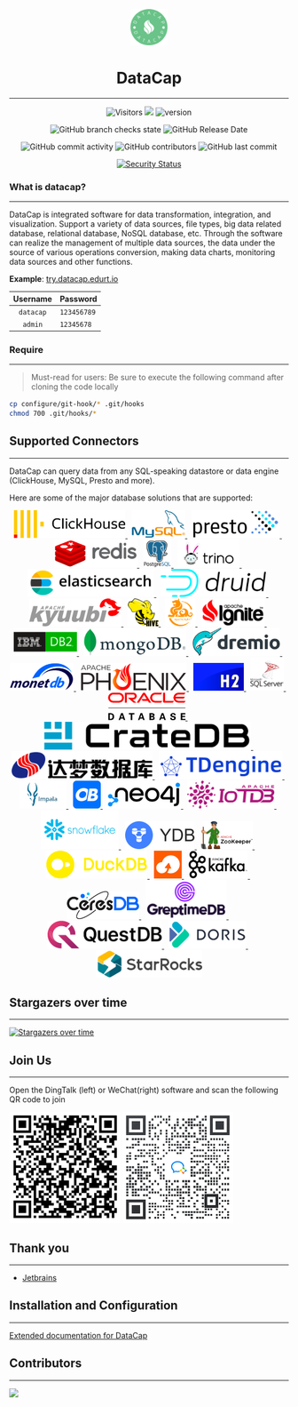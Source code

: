 <div align="center">

<img width=68 height=65 src="core/datacap-web/console-fe/public/static/images/logo.png" />

# DataCap

---

![Visitors](https://api.visitorbadge.io/api/combined?path=https%3A%2F%2Fgithub.com%2FEdurtIO%2Fdatacap.git&countColor=%23263759&style=flat&labelStyle=none)
[![](https://tokei.rs/b1/github/EdurtIO/datacap)](https://github.com/EdurtIO/datacap)
![version](https://img.shields.io/github/v/release/EdurtIO/datacap.svg)

![GitHub branch checks state](https://img.shields.io/github/checks-status/EdurtIO/datacap/develop?style=flat-square)
![GitHub Release Date](https://img.shields.io/github/release-date/EdurtIO/datacap?style=flat-square)

![GitHub commit activity](https://img.shields.io/github/commit-activity/y/EdurtIO/datacap?style=flat-square)
![GitHub contributors](https://img.shields.io/github/contributors-anon/EdurtIO/datacap?style=flat-square)
![GitHub last commit](https://img.shields.io/github/last-commit/EdurtIO/datacap?style=flat-square)

[![Security Status](https://www.murphysec.com/platform3/v3/badge/1629055559743877120.svg)](https://www.murphysec.com/accept?code=d1f9c5849bfdc699127f6141c8e0978c&type=1&from=2)

</div>

### What is datacap?

---

DataCap is integrated software for data transformation, integration, and visualization. Support a variety of data sources, file types, big data related database, relational database, NoSQL database, etc. Through the software can realize the management of multiple data sources, the data under the source of various operations conversion, making data charts, monitoring data sources and other functions.

**Example**: [try.datacap.edurt.io](http://try.datacap.edurt.io/)

| Username  | Password    |
|:---------:|:------------|
| `datacap` | `123456789` |
|  `admin`  | `12345678`  |

### Require

---

> Must-read for users: Be sure to execute the following command after cloning the code locally

```bash
cp configure/git-hook/* .git/hooks
chmod 700 .git/hooks/*
```

## Supported Connectors

---

DataCap can query data from any SQL-speaking datastore or data engine (ClickHouse, MySQL, Presto and more).

Here are some of the major database solutions that are supported:

<p align="center">
    <a href="https://clickhouse.com" target="_blank">
        <img src="docs/docs/assets/plugin/clickhouse.png" alt="ClickHouse" height="50" />
    </a>&nbsp;
    <a href="https://www.mysql.com" target="_blank">
        <img src="docs/docs/assets/plugin/mysql.png" alt="MySQL" height="50"/>
    </a>&nbsp;
    <a href="https://prestodb.io/" target="_blank">
        <img src="docs/docs/assets/plugin/presto.png" alt="Presto" height="50"/>
    </a>&nbsp;
    <a href="https://redis.io/" target="_blank">
        <img src="docs/docs/assets/plugin/redis.png" alt="Redis" height="50"/>
    </a>&nbsp;
    <a href="https://www.postgresql.org/" target="_blank">
        <img src="docs/docs/assets/plugin/postgresql.png" alt="PostgreSQL" height="50"/>
    </a>&nbsp;
    <a href="https://trino.io/" target="_blank">
        <img src="docs/docs/assets/plugin/trino.png" alt="Trino" height="50"/>
    </a>&nbsp;
    <a href="https://www.elastic.co/" target="_blank">
        <img src="docs/docs/assets/plugin/elasticsearch.png" alt="ElasticSearch" height="50" />
    </a>&nbsp;
    <a href="https://druid.apache.org/" target="_blank">
        <img src="docs/docs/assets/plugin/druid.png" alt="Druid" height="50" />
    </a>&nbsp;
    <a href="https://kyuubi.apache.org/" target="_blank">
        <img src="docs/docs/assets/plugin/kyuubi.png" alt="Kyuubi" height="50"/>
    </a>&nbsp;
    <a href="https://hive.apache.org/" target="_blank">
        <img src="docs/docs/assets/plugin/hive.png" alt="Hive" height="50" />
    </a>&nbsp;
    <a href="https://kylin.apache.org" target="_blank">
        <img src="docs/docs/assets/plugin/kylin.png" alt="Kylin" height="50" />
    </a>&nbsp;
    <a href="https://ignite.apache.org/" target="_blank">
        <img src="docs/docs/assets/plugin/ignite.png" alt="Ignite" height="50" />
    </a>&nbsp;
    <a href="https://www.ibm.com/db2/" target="_blank">
        <img src="docs/docs/assets/plugin/ibmdb2.png" alt="IBM DB2" height="50" />
    </a>&nbsp;
    <a href="https://www.mongodb.com/" target="_blank">
        <img src="docs/docs/assets/plugin/mongodb.png" alt="MongoDB" height="50" />
    </a>&nbsp;
    <a href="https://www.dremio.com/" target="_blank">
        <img src="docs/docs/assets/plugin/dremio.png" alt="Dremio" height="50" />
    </a>&nbsp;
    <a href="https://www.monetdb.org/" target="_blank">
        <img src="docs/docs/assets/plugin/monetdb.png" alt="MonetDB" height="50" />
    </a>&nbsp;
    <a href="https://phoenix.apache.org/" target="_blank">
        <img src="docs/docs/assets/plugin/phoenix.png" alt="Phoenix" height="50" />
    </a>&nbsp;
    <a href="https://www.h2database.com/html/main.html" target="_blank">
        <img src="docs/docs/assets/plugin/h2.png" alt="H2" height="50" />
    </a>&nbsp;
    <a href="https://www.microsoft.com/sql-server" target="_blank">
        <img src="docs/docs/assets/plugin/sqlserver.svg" alt="SqlServer" height="60" />
    </a>&nbsp;
    <a href="https://www.oracle.com/" target="_blank">
        <img src="docs/docs/assets/plugin/oracle.png" alt="Oracle" height="50" />
    </a>&nbsp;
    <a href="https://crate.io/" target="_blank">
        <img src="docs/docs/assets/plugin/cratedb.png" alt="CrateDB" height="50" />
    </a>&nbsp;
    <a href="https://www.dameng.com/DM8.html" target="_blank">
        <img src="docs/docs/assets/plugin/dameng.png" alt="DaMeng" height="50" />
    </a>&nbsp;
    <a href="https://tdengine.com/" target="_blank">
        <img src="docs/docs/assets/plugin/tdengine.png" alt="TDengine" height="50" />
    </a>&nbsp;
    <a href="https://impala.apache.org/" target="_blank">
        <img src="docs/docs/assets/plugin/impala.png" alt="Impala" height="50" />
    </a>&nbsp;
    <a href="https://www.oceanbase.com/" target="_blank">
        <img src="docs/docs/assets/plugin/oceanbase.png" alt="OceanBase" height="50" />
    </a>&nbsp;
    <a href="https://neo4j.com/" target="_blank">
        <img src="docs/docs/assets/plugin/neo4j.png" alt="Neo4j" height="50" />
    </a>&nbsp;
    <a href="https://iotdb.apache.org/" target="_blank">
        <img src="docs/docs/assets/plugin/iotdb.png" alt="IoTDB" height="50" />
    </a>&nbsp;
    <a href="https://www.snowflake.com/" target="_blank">
        <img src="docs/docs/assets/plugin/snowflake.png" alt="Snowflake" height="70" />
    </a>&nbsp;
    <a href="https://ydb.tech/" target="_blank">
        <img src="docs/docs/assets/plugin/ydb.png" alt="YDB" height="50" />
    </a>&nbsp;
    <a href="https://zookeeper.apache.org/" target="_blank">
        <img src="docs/docs/assets/plugin/zookeeper.png" alt="Zookeeper" height="50" />
    </a>&nbsp;
    <a href="https://duckdb.org/" target="_blank">
        <img src="docs/docs/assets/plugin/duckdb.png" alt="DuckDB" height="50" />
    </a>&nbsp;
    <a href="https://www.alibabacloud.com/zh/product/object-storage-service" target="_blank">
        <img src="docs/docs/assets/plugin/alioss.png" alt="Aliyun OSS" height="50" />
    </a>&nbsp;
    <a href="https://kafka.apache.org" target="_blank">
        <img src="docs/docs/assets/plugin/kafka.png" alt="Apache Kafka" height="50" />
    </a>&nbsp;
    <a href="https://docs.ceresdb.io/" target="_blank">
        <img src="docs/docs/assets/plugin/ceresdb.png" alt="CeresDB" height="50" />
    </a>&nbsp;
    <a href="https://docs.greptime.com/" target="_blank" class="connector-logo-index">
        <img src="docs/docs/assets/plugin/greptimedb.png" alt="GreptimeDB" height="70" />
    </a>&nbsp;
    <a href="https://questdb.io/" target="_blank" class="connector-logo-index">
        <img src="docs/docs/assets/plugin/questdb.png" alt="QuestDB" height="50" />
    </a>&nbsp;
    <a href="https://doris.apache.org/" target="_blank" class="connector-logo-index">
        <img src="docs/docs/assets/plugin/doris.png" alt="Apache Doris" height="50" />
    </a>&nbsp;
    <a href="https://www.starrocks.io/" target="_blank" class="connector-logo-index">
        <img src="docs/docs/assets/plugin/starrocks.png" alt="StarRocks" height="50" />
    </a>
</p>

## Stargazers over time

---

[![Stargazers over time](https://starchart.cc/EdurtIO/datacap.svg)](https://starchart.cc/EdurtIO/datacap)

## Join Us

---

Open the DingTalk (left) or WeChat(right) software and scan the following QR code to join

<img src="docs/docs/assets/dingtalk.png" width="200px" height="200px"/>
<img src="docs/docs/assets/wechat.png" width="200px" height="200px"/>

## Thank you

---

- [Jetbrains](https://www.jetbrains.com/)

## Installation and Configuration

---

[Extended documentation for DataCap](https://datacap.incubator.edurt.io)

## Contributors

---

<a href="https://github.com/EdurtIO/datacap/graphs/contributors">
  <img src="https://contrib.rocks/image?repo=EdurtIO/datacap" />
</a>
